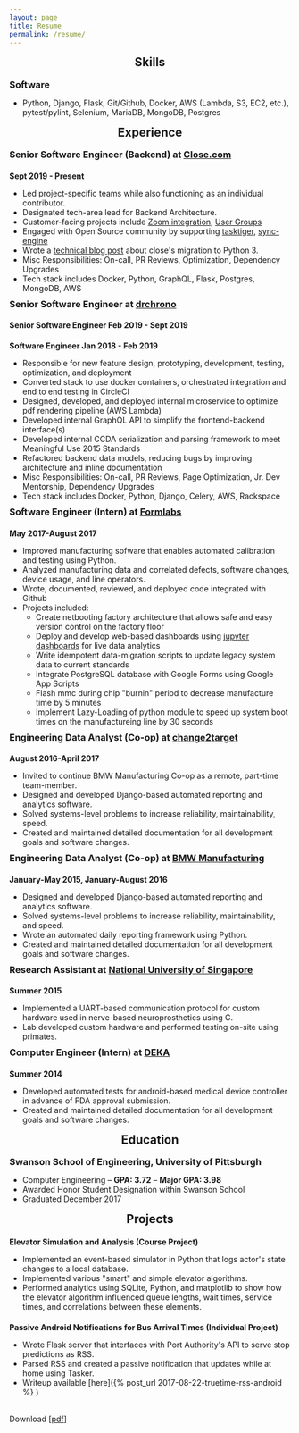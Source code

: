 ```yaml
---
layout: page
title: Resume
permalink: /resume/
---
```


<style>
    .post-header {
        display: none;
    }
    h1, h2 {
        text-align: center;
    }
    h1, h2 {
        margin-top: 15px;
    }
    h3 {
        margin-top: 10px;
    }
    h3, h4, h5, h6, ul {
        margin-bottom: 0px;
    }
</style>

## Skills

### Software
* Python, Django, Flask, Git/Github, Docker, AWS (Lambda, S3, EC2, etc.), pytest/pylint, Selenium, MariaDB, MongoDB, Postgres

## Experience

### Senior Software Engineer (Backend) at [Close.com][close]
#### Sept 2019 - Present
* Led project-specific teams while also functioning as an individual contributor.
* Designated tech-area lead for Backend Architecture.
* Customer-facing projects include [Zoom integration][closezoom], [User Groups][closegroups]
* Engaged with Open Source community by supporting [tasktiger][tasktiger], [sync-engine][syncengine]
* Wrote a [technical blog post][closepython3] about close's migration to Python 3.
* Misc Responsibilities: On-call, PR Reviews, Optimization, Dependency Upgrades
* Tech stack includes Docker, Python, GraphQL, Flask, Postgres, MongoDB, AWS

### Senior Software Engineer at [drchrono][drchrono]
#### Senior Software Engineer Feb 2019 - Sept 2019
#### Software Engineer Jan 2018 - Feb 2019
* Responsible for new feature design, prototyping, development, testing, optimization, and deployment
* Converted stack to use docker containers, orchestrated integration and end to end testing in CircleCI
* Designed, developed, and deployed internal microservice to optimize pdf rendering pipeline (AWS Lambda)
* Developed internal GraphQL API to simplify the frontend-backend interface(s)
* Developed internal CCDA serialization and parsing framework to meet Meaningful Use 2015 Standards
* Refactored backend data models, reducing bugs by improving architecture and inline documentation
* Misc Responsibilities: On-call, PR Reviews, Page Optimization, Jr. Dev Mentorship, Dependency Upgrades
* Tech stack includes Docker, Python, Django, Celery, AWS, Rackspace

### Software Engineer (Intern) at [Formlabs][formlabs]
#### May 2017-August 2017
* Improved manufacturing sofware that enables automated calibration and testing using Python.
* Analyzed manufacturing data and correlated defects, software changes, device usage, and line operators.
* Wrote, documented, reviewed, and deployed code integrated with Github
* Projects included:
    - Create netbooting factory architecture that allows safe and easy version control on the factory floor
    - Deploy and develop web-based dashboards using [jupyter dashboards][jupyter-dashboards] for live data analytics
    - Write idempotent data-migration scripts to update legacy system data to current standards
    - Integrate PostgreSQL database with Google Forms using Google App Scripts
    - Flash mmc during chip "burnin" period to decrease manufacture time by 5 minutes
    - Implement Lazy-Loading of python module to speed up system boot times on the manufactureing line by 30 seconds

###  Engineering Data Analyst (Co-op) at [change2target][c2t]
#### August 2016-April 2017
* Invited to continue BMW Manufacturing Co-op as a remote, part-time team-member.
* Designed and developed Django-based automated reporting and analytics software.
* Solved systems-level problems to increase reliability, maintainability, speed.
* Created and maintained detailed documentation for all development goals and software changes.

### Engineering Data Analyst (Co-op) at [BMW Manufacturing][bmw]
#### January-May 2015, January-August 2016
* Designed and developed Django-based automated reporting and analytics software.
* Solved systems-level problems to increase reliability, maintainability, and speed.
* Wrote an automated daily reporting framework using Python.
* Created and maintained detailed documentation for all development goals and software changes.

### Research Assistant at [National University of Singapore][nus]
#### Summer 2015
* Implemented a UART-based communication protocol for custom hardware used in nerve-based neuroprosthetics using C.
* Lab developed custom hardware and performed testing on-site using primates.

### Computer Engineer (Intern) at [DEKA][deka]
#### Summer 2014
* Developed automated tests for android-based medical device controller in advance of FDA approval submission.
* Created and maintained detailed documentation for all development goals and software changes.

## Education

### Swanson School of Engineering, University of Pittsburgh
* Computer Engineering – **GPA: 3.72** – **Major GPA: 3.98**
* Awarded Honor Student Designation within Swanson School
* Graduated December 2017

## Projects

#### Elevator Simulation and Analysis (Course Project)

* Implemented an event-based simulator in Python that logs actor's state changes to a local database.
* Implemented various "smart" and simple elevator algorithms.
* Performed analytics using SQLite, Python, and matplotlib to show how the elevator algorithm influenced queue lengths, wait times, service times, and correlations between these elements.

#### Passive Android Notifications for Bus Arrival Times (Individual Project)

* Wrote Flask server that interfaces with Port Authority's API to serve stop predictions as RSS.
* Parsed RSS and created a passive notification that updates while at home using Tasker.
* Writeup available [here]({% post_url 2017-08-22-truetime-rss-android %}
)

<br/>

Download \[[pdf][resume-pdf]\]

[close]: https://www.close.com
[closezoom]: https://close.com/zoom/
[closegroups]: https://blog.close.com/user-groups/
[closepython3]: https://engineering.close.com/posts/python-3
[tasktiger]: https://github.com/closeio/tasktiger
[syncengine]: https://github.com/closeio/sync-engine
[drchrono]: https://www.drchrono.com/
[formlabs]: https://formlabs.com/
[c2t]: http://www.change2target.com/
[bmw]: https://www.bmwusfactory.com/
[nus]: http://www.nus.edu.sg/
[deka]: http://www.dekaresearch.com/
[jupyter-dashboards]: https://github.com/jupyter/dashboards
[resume-pdf]: /static/resume/Alec_Rosenbaum_Resume.pdf
